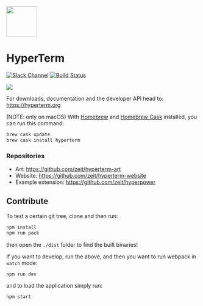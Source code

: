 <img src="https://github.com/zeit/hyperterm-art/blob/master/branding/Hyperterm-Mark-Large.png" width="80">

# HyperTerm

[![Slack Channel](https://zeit-slackin.now.sh/badge.svg)](https://zeit.chat/)
[![Build Status](https://travis-ci.org/zeit/hyperterm.svg?branch=master)](https://travis-ci.org/zeit/hyperterm)

![](https://cldup.com/tD67NzPryA.gif)

For downloads, documentation and the developer API head to: https://hyperterm.org

(NOTE: only on macOS) With [Homebrew](http://brew.sh/) and [Homebrew Cask](https://caskroom.github.io/) installed, you can run this command:

```bash
brew cask update
brew cask install hyperterm
```

### Repositories

- Art: https://github.com/zeit/hyperterm-art
- Website: https://github.com/zeit/hyperterm-website
- Example extension: https://github.com/zeit/hyperpower

## Contribute

To test a certain git tree, clone and then run:

```bash
npm install
npm run pack
```

then open the `./dist` folder to find the built binaries!

If you want to develop, run the above, and then you want to
run webpack in `watch` mode:

```
npm run dev
```

and to load the application simply run:

```
npm start
```
